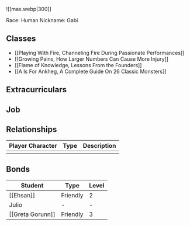 ![[max.webp|300]]

Race: Human
Nickname: Gabi

## Classes
- [[Playing With Fire, Channeling Fire During Passionate Performances]]
- [[Growing Pains, How Larger Numbers Can Cause More Injury]]
- [[Flame of Knowledge, Lessons From the Founders]]
- [[A Is For Ankheg, A Complete Guide On 26 Classic Monsters]]

## Extracurriculars

## Job

## Relationships
| Player Character | Type | Description |
| ---------------- | ---- | ----------- |
|                  |      |             |

## Bonds
| Student          | Type     | Level |
| ---------------- | -------- | ----- |
| [[Ehsan]]        | Friendly | 2     |
| Julio            | -        | -     |
| [[Greta Gorunn]] | Friendly | 3      |
